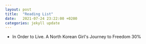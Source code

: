 ```yaml
---
layout: post
title:  "Reading List"
date:   2021-07-24 23:22:00 +0200
categories: jekyll update
---
```


- In Order to Live. A North Korean Girl's Journey to Freedom
  30%